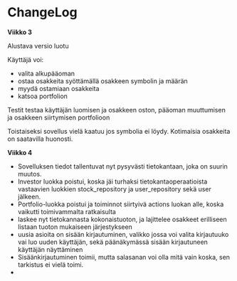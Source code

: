 # ChangeLog

**Viikko 3**

Alustava versio luotu

Käyttäjä voi: 
- valita alkupääoman
- ostaa osakkeita syöttämällä osakkeen symbolin ja määrän
- myydä ostamiaan osakkeita
- katsoa portfolion

Testit testaa käyttäjän luomisen ja osakkeen oston, pääoman muuttumisen ja osakkeen siirtymisen portfolioon

Toistaiseksi sovellus vielä kaatuu jos symbolia ei löydy. Kotimaisia osakkeita on saatavilla huonosti.

**Viikko 4**

- Sovelluksen tiedot tallentuvat nyt pysyvästi tietokantaan, joka on suurin muutos.
- Investor luokka poistui, koska jäi turhaksi tietokantaoperaatioista vastaavien luokkien stock_repository ja user_repository sekä user jälkeen.
- Portfolio-luokka poistui ja toiminnot siirtyivä actions luokan alle, koska vaikutti toimivammalta ratkaisulta
- laskee nyt tietokannasta kokonaistuoton, ja lajittelee osakkeet erilliseen listaan tuoton mukaiseen järjestykseen
- uusia asioita on sisään kirjautuminen, valikko jossa voi valita kirjautuuko vai luo uuden käyttäjän, sekä päänäkymässä sisään kirjautuneen käyttäjän näyttäminen
- Sisäänkirjautuminen toimii, mutta salasanan voi olla mitä vain koska, sen tarkistus ei vielä toimi.
- 


